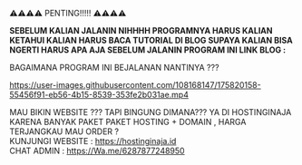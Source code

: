 ⚠️⚠️⚠️⚠️ PENTING!!!!! ⚠️⚠️⚠️⚠️

<b>SEBELUM KALIAN JALANIN NIHHHH PROGRAMNYA HARUS KALIAN KETAHUI KALIAN HARUS BACA TUTORIAL DI BLOG SUPAYA KALIAN BISA NGERTI HARUS APA AJA SEBELUM JALANIN PROGRAM INI 
LINK BLOG : </b>


BAGAIMANA PROGRAM INI BEJALANAN NANTINYA ???



https://user-images.githubusercontent.com/108168147/175820158-55456f91-eb56-4b15-8539-353fe2b031ae.mp4




MAU BIKIN WEBSITE ??? TAPI BINGUNG DIMANA??? YA DI HOSTINGINAJA KARENA BANYAK PAKET PAKET HOSTING + DOMAIN , HARGA TERJANGKAU MAU ORDER ? <br>
KUNJUNGI WEBSITE : https://hostinginaja.id <br>
CHAT ADMIN : https://Wa.me/6287877248950


